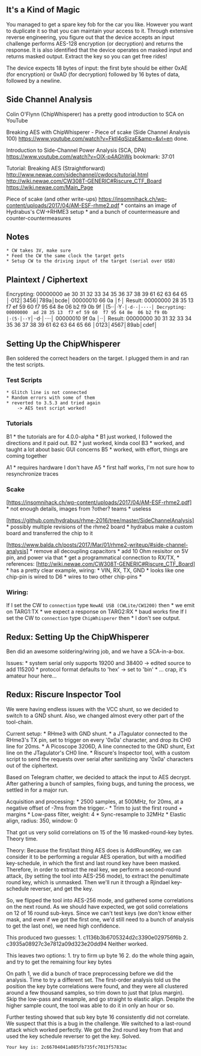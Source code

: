
## It's a Kind of Magic
You managed to get a spare key fob for the car you like. However you want to duplicate it so that you can maintain your access to it. Through extensive reverse engineering, you figure out that the device accepts an input challenge performs AES-128 encryption (or decryption) and returns the response. It is also identified that the device operates on masked input and returns masked output. Extract the key so you can get free rides!

The device expects 18 bytes of input: the first byte should be either 0xAE (for encryption) or 0xAD (for decryption) followed by 16 bytes of data, followed by a newline.

## Side Channel Analysis
Colin O'Flynn (ChipWhisperer) has a pretty good introduction to SCA on YouTube

Breaking AES with ChipWhisperer - Piece of scake (Side Channel Analysis 100)
https://www.youtube.com/watch?v=FktI4qSjzaE&amp=&vl=en
done.

Introduction to Side-Channel Power Analysis (SCA, DPA)
https://www.youtube.com/watch?v=OlX-p4AGhWs
bookmark: 37:01

Tutorial: Breaking AES (Straightforward)
http://www.newae.com/sidechannel/cwdocs/tutorial.html
http://wiki.newae.com/CW308T-GENERIC#Riscure_CTF_Board
https://wiki.newae.com/Main_Page

Piece of scake (and other write-ups)
https://insomnihack.ch/wp-content/uploads/2017/04/AM-ESF-rhme2.pdf
	* contains an image of Hydrabus's CW->RHME3 setup
	* and a bunch of countermeasure and counter-countermeasures

## Notes
    * CW takes 3V, make sure
    * Feed the CW the same clock the target gets
    * Setup CW to the driving input of the target (serial over USB)

## Plaintext / Ciphertext
Encrypting:
00000000  ae 30 31 32  33 34 35 36  37 38 39 61  62 63 64 65  │·012│3456│789a│bcde│
00000010  66 0a                                               │f·│
Result:
00000000  28 35 13 f7  ef 59 60 f7  95 64 8e 06  b2 f9 0b 9f  │(5··│·Y`·│·d··│····│
Decrypting:
00000000  ad 28 35 13  f7 ef 59 60  f7 95 64 8e  06 b2 f9 0b  │·(5·│··Y`│··d·│····│
00000010  9f 0a                                               │··│
Result:
00000000  30 31 32 33  34 35 36 37  38 39 61 62  63 64 65 66  │0123│4567│89ab│cdef│




## Setting Up the ChipWhisperer
Ben soldered the correct headers on the target. I plugged them in and ran the test scripts.

### Test Scripts
	* Glitch line is not connected
	* Random errors with some of them
	* reverted to 3.5.3 and tried again
		-> AES test script worked!

### Tutorials
B1
	* the tutorials are for 4.0.0-alpha
	* B1 just worked, I followed the directions and it paid out.
B2
	* just worked, kinda cool
B3
	* worked, and taught a lot about basic GUI concerns
B5
	* worked, with effort, things are coming together

A1
	* requires hardware I don't have
A5
	* first half works, I'm not sure how to resynchronize traces

### Scake
[https://insomnihack.ch/wp-content/uploads/2017/04/AM-ESF-rhme2.pdf]
	* not enough details, images from ?other? teams
	* useless

[https://github.com/hydrabus/rhme-2016/tree/master/SideChannelAnalysis]
	* possibly multiple revisions of the rhme2 board
	* hydrabus make a custom board and transferred the chip to it

[https://www.balda.ch/posts/2017/Mar/01/rhme2-writeup/#side-channel-analysis]
	* remove all decoupling capacitors
	* add 10 Ohm resisitor on 5V pin, and power via that
	* get a programmatical connection to RX/TX, 
	* references: [http://wiki.newae.com/CW308T-GENERIC#Riscure_CTF_Board]
		* has a pretty clear example, wiring:
		* VIN, RX, TX, GND
		* looks like one chip-pin is wired to D6
		* wires to two other chip-pins
		* 

### Wiring:
If I set the CW to `connection` type `NewAE USB (CWLite/CW1200)` then
	* we emit on TARG1:TX
	* we expect a response on TARG2:RX
	* baud works fine
If I set the CW to `connection` type `ChipWhisperer` then
	* I don't see output.


## Redux: Setting Up the ChipWhisperer
Ben did an awesome soldering/wiring job, and we have a SCA-in-a-box.

Issues:
	* system serial only supports 19200 and 38400 -> edited source to add 115200
	* protocol format defaults to 'hex' -> set to 'bin'
	* ... crap, it's amateur hour here...

## Redux: Riscure Inspector Tool
We were having endless issues with the VCC shunt, so we decided to switch to a GND shunt. Also, we changed almost every other part of the tool-chain.

Current setup:
	* RHme3 with GND shunt.
	* a JTagulator connected to the RHme3's TX pin, set to trigger on every '0x0a' character, and drop its CH0 line for 20ms.
	* A Picoscope 3206D, A line connected to the GND shunt, Ext line on the JTagulator's CH0 line.
	* Riscure's Inspector tool, with a custom script to send the requests over serial after sanitizing any '0x0a' characters out of the ciphertext.

Based on Telegram chatter, we decided to attack the input to AES decrypt. After gathering a bunch of samples, fixing bugs, and tuning the process, we settled in for a major run.

Acquisition and processing:
	* 2500 samples, at 500MHz, for 20ms, at a negative offset of -7ms from the trigger.-
	* Trim to just the first round + margins
	* Low-pass filter, weight: 4
	* Sync-resample to 32MHz
	* Elastic align, radius: 350, window: 0

That got us very solid correlations on 15 of the 16 masked-round-key bytes. Theory time.

Theory:
Because the first/last thing AES does is AddRoundKey, we can consider it to be performing a regular AES operation, but with a modified key-schedule, in which the first and last round key have been masked. Therefore, in order to extract the real key, we perform a second-round attack, (by setting the tool into AES-256 mode), to extract the penultimate round key, which is unmasked. Then we'll run it through a Rjindael key-schedule reverser, and get the key.

So, we flipped the tool into AES-256 mode, and gathered some correlations on the next round. As we should have expected, we got solid correlations on 12 of 16 round sub-keys. Since we can't test keys (we don't know either mask, and even if we got the first one, we'd still need to a bunch of analysis to get the last one), we need high confidence.

This produced two guesses:
	1. c1136b3b6705324d2c3390e029756f6b
	2. c3935a08927c3e7812a09d323e20dd94
Neither worked.

This leaves two options:
	1. try to firm up byte 16
	2. do the whole thing again, and try to get the remaining four key bytes

On path 1, we did a bunch of trace preprocessing before we did the analysis. Time to try a different set. The first-order analysis told us the position the key byte correlations were found, and they were all clustered around a few thousand samples, so trim down to just that (plus margin). Skip the low-pass and resample, and go straight to elastic align. Despite the higher sample count, the tool was able to do it in only an hour or so.

Further testing showed that sub key byte 16 consistently did not correlate. We suspect that this is a bug in the challenge. We switched to a last-round attack which worked perfectly. We got the 2nd round key from that and used the key schedule reverser to get the key. Solved.

```
Your key is: 2c66704041a085fb735fc7013f5783ac
```

